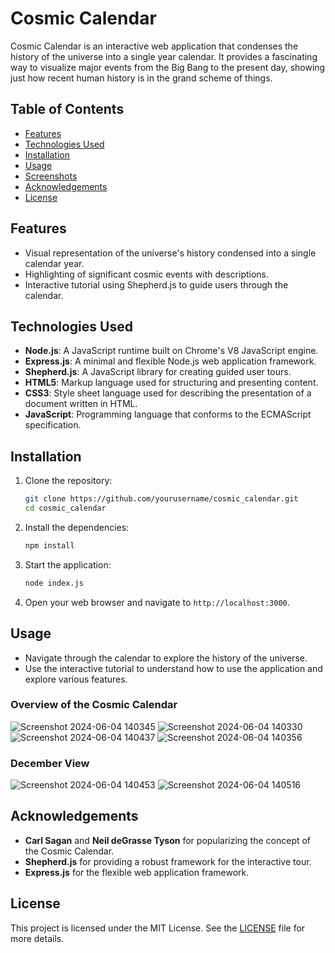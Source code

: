 # Cosmic Calendar

Cosmic Calendar is an interactive web application that condenses the history of the universe into a single year calendar. It provides a fascinating way to visualize major events from the Big Bang to the present day, showing just how recent human history is in the grand scheme of things.

## Table of Contents
- [Features](#features)
- [Technologies Used](#technologies-used)
- [Installation](#installation)
- [Usage](#usage)
- [Screenshots](#screenshots)
- [Acknowledgements](#acknowledgements)
- [License](#license)

## Features
- Visual representation of the universe's history condensed into a single calendar year.
- Highlighting of significant cosmic events with descriptions.
- Interactive tutorial using Shepherd.js to guide users through the calendar.

## Technologies Used
- **Node.js**: A JavaScript runtime built on Chrome's V8 JavaScript engine.
- **Express.js**: A minimal and flexible Node.js web application framework.
- **Shepherd.js**: A JavaScript library for creating guided user tours.
- **HTML5**: Markup language used for structuring and presenting content.
- **CSS3**: Style sheet language used for describing the presentation of a document written in HTML.
- **JavaScript**: Programming language that conforms to the ECMAScript specification.

## Installation

1. Clone the repository:
   ```bash
   git clone https://github.com/yourusername/cosmic_calendar.git
   cd cosmic_calendar
   ```

2. Install the dependencies:
   ```bash
   npm install
   ```

3. Start the application:
   ```bash
   node index.js
   ```

4. Open your web browser and navigate to `http://localhost:3000`.

## Usage

- Navigate through the calendar to explore the history of the universe.
- Use the interactive tutorial to understand how to use the application and explore various features.



### Overview of the Cosmic Calendar
![Screenshot 2024-06-04 140345](https://github.com/SUPERREALCODER/Cosmic_Calender/assets/121720800/49913da3-0056-4924-ae5c-eb920987934f)
![Screenshot 2024-06-04 140330](https://github.com/SUPERREALCODER/Cosmic_Calender/assets/121720800/aee575fe-904f-46fe-b875-623316308cdf)
![Screenshot 2024-06-04 140437](https://github.com/SUPERREALCODER/Cosmic_Calender/assets/121720800/3a1a5198-db7a-4680-bb8b-1fd3f2e7adfc)
![Screenshot 2024-06-04 140356](https://github.com/SUPERREALCODER/Cosmic_Calender/assets/121720800/8f83162f-09a2-43f9-9a2b-9928e8fdb4e1)





### December View
![Screenshot 2024-06-04 140453](https://github.com/SUPERREALCODER/Cosmic_Calender/assets/121720800/05073d87-4780-482f-900d-20a0557fd60b)
![Screenshot 2024-06-04 140516](https://github.com/SUPERREALCODER/Cosmic_Calender/assets/121720800/73e1d0a2-e575-4281-b7d0-f24646fa82f4)



## Acknowledgements
- **Carl Sagan** and **Neil deGrasse Tyson** for popularizing the concept of the Cosmic Calendar.
- **Shepherd.js** for providing a robust framework for the interactive tour.
- **Express.js** for the flexible web application framework.

## License
This project is licensed under the MIT License. See the [LICENSE](./LICENSE) file for more details.



